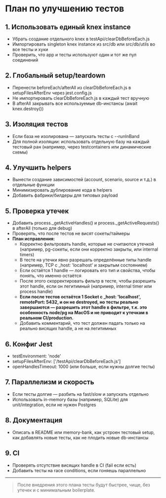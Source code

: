 # План по улучшению тестов

## 1. Использовать единый knex instance

- Убрать создание отдельного knex в testApi/clearDbBeforeEach.js
- Импортировать singleton knex instance из src/db или src/db/utils во все тесты и хуки
- Проверить, что app и тесты используют один и тот же пул соединений

## 2. Глобальный setup/teardown

- Перенести beforeEach/afterAll из clearDbBeforeEach.js в setupFilesAfterEnv через jest.config.js
- Не импортировать clearDbBeforeEach.js в каждый тест вручную
- В afterAll закрывать все используемые db-инстансы (await knex.destroy())

## 3. Изоляция тестов

- Если база не изолирована — запускать тесты с --runInBand
- Для полной изоляции: использовать отдельную базу на каждый тестовый ран (например, через testcontainers или динамические схемы)

## 4. Улучшить helpers

- Вынести создание зависимостей (account, scenario, source и т.д.) в отдельные функции
- Минимизировать дублирование кода в helpers
- Добавить фабрики/билдеры для типовых payload

## 5. Проверка утечек

- Добавить process.\_getActiveHandles() и process.\_getActiveRequests() в afterAll (только для debug)
- Проверять, что после тестов не висят сокеты/таймеры
- **План исправления:**
  - Корректно фильтровать handle, которые не считаются утечкой (например, pg-сокеты, если они корректно закрыты, или internal timers)
  - В тесте на утечки явно разрешать определённые типы handle (например, TCP с \_host: 'localhost' и закрытым состоянием)
  - Если остаётся 1 handle — логировать его тип и свойства, чтобы понять, что именно остаётся
  - После этого скорректировать фильтр в тесте, чтобы разрешить этот handle, если он легитимный (например, internal timer или process handle)
  - **Если после тестов остаётся 1 Socket с \_host: 'localhost', remotePort: 5432, и он не destroyed, но тесты реально завершаются — разрешить этот handle в фильтре, т.к. это особенность node/pg на MacOS и не приводит к утечкам в реальном CI/production.**
  - Добавить комментарий, что тест должен падать только на реально висящих handle, а не на легитимных

## 6. Конфиг Jest

- testEnvironment: 'node'
- setupFilesAfterEnv: ['<rootDir>/testApi/clearDbBeforeEach.js']
- openHandlesTimeout: 1000 (или больше, если нужны долгие тесты)

## 7. Параллелизм и скорость

- Если тесты долгие — разбить на fast/slow и запускать отдельно
- Использовать in-memory базы (например, SQLite) для unit/integration, если не нужен Postgres

## 8. Документация

- Описать в README или memory-bank, как устроен тестовый setup, как добавлять новые тесты, как не плодить новые db-инстансы

## 9. CI

- Проверять отсутствие висящих handle в CI (fail если есть)
- Добавить тесты на race conditions, если гоняешь параллельно

---

> После внедрения этого плана тесты будут быстрее, чище, без утечек и с минимальным boilerplate.
